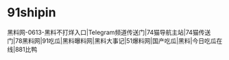 # 91shipin
黑料网-0613-黑料不打烊入口|Telegram频道传送门|74猫导航主站|74猫传送门|78黑料网|91吃瓜|黑料曝料网|黑料大事记|51爆料网|国产吃瓜|黑料|今日吃瓜在线|881比鸭
